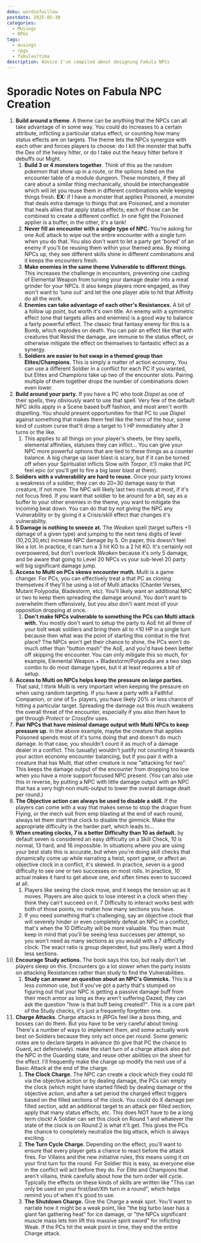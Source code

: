 ```yaml
---
doku: wordsofwillow
postdate: 2025-05-30
categories:
  - Musings
  - RPGs
tags:
  - musings
  - rpgs
  - fabulaultima
description: Advice I've compiled about designing Fabula NPCs
---
```

# Sporadic Notes on Fabula NPC Creation

1. **Build around a theme**. A theme can be anything that the NPCs can all take advantage of in some way. You could do increases to a certain attribute, inflicting a particular status effect, or counting how many status effects are on targets. The theme lets the NPCs synergize with each other and forces players to choose: do I kill the monster that buffs the Dex of the heavy hitter, or do I take out the heavy hitter before it debuffs our Might. 
    1. **Build 3 or 4 monsters together**. Think of this as the random pokemon that show up in a route, or the options listed on the encounter table of a module dungeon. These monsters, if they all care about a similar thing mechanically, should be interchangeable which will let you reuse them in different combinations while keeping things fresh. **EX:** if I have a monster that applies Poisoned, a monster that deals extra damage to things that are Poisoned, and a monster that heals allies that apply status effects; each of those can be combined to create a different conflict. In one fight the Poisoned applier is a buffer, in the other, it's a tank!
    2. **Never fill an encounter with a single type of NPC.** You're asking for one AoE attack to wipe out the entire encounter with a single turn when you do that. You also don't want to let a party get 'bored' of an enemy if you'll be reusing them within your themed area. By mixing NPCs up, they see different skills shine in different combinations and it keeps the encounters fresh.
    3. **Make enemies in the same theme Vulnerable to different things.** This increases the challenge in encounters, preventing one casting of Elemental Weapon from turning your damage dealer into a meat grinder for your NPCs. It also keeps players more engaged, as they won't want to 'tune out' and let the one player able to hit that Affinity do all the work. 
    4. **Enemies can take advantage of each other's Resistances.** A bit of a follow up point, but worth it's own title. An enemy with a symmetric effect (one that targets allies and enemies) is a good way to balance a fairly powerful effect. The classic final fantasy enemy for this is a Bomb, which explodes on death. You can pair an effect like that with creatures that Resist the damage, are immune to the status effect, or otherwise mitigate the effect on themselves to fantastic effect as a synergy.
    5. **Soldiers are easier to hot swap in a themed group than Elites/Champions**. This is simply a matter of action economy, You can use a different Soldier in a conflict for each PC if you wanted, but Elites and Champions take up two of the encounter slots. Pairing multiple of them together drops the number of combinations down even lower. 
2. **Build around your party.** If you have a PC who took *Dispel* as one of their spells, they obviously want to use that spell. Very few of the default NPC skills apply in a Scene based buff fashion, and most aren't worth dispelling. You should present opportunities for that PC to use *Dispel* against something that makes them feel like the hero of the hour, some kind of custom curse that'll drop a target to 1 HP immediately after 3 turns or the like. 
    1. This applies to all things on your player's sheets, be they spells, elemental affinities, statuses they can inflict... You can give your NPC more powerful options that are tied to these things as a counter balance. A big charge up laser blast is scary, but if it can be turned off when your Spiritualist inflicts Slow with *Torpor*, it'll make that PC feel epic (or you'll get to fire a big laser blast at them).
3. **Soldiers with a vulnerability are hard to reuse.** Once your party knows a weakness of a soldier, they can do 20~30 damage easy to that creature, if not more. The NPC will likely last two rounds at most, if it's not focus fired. If you want that soldier to be around for a bit, say as a buffer to your other enemies in the theme, you want to mitigate the incoming beat down. You can do that by not giving the NPC any Vulnerability or by giving it a Crisis/skill effect that changes it's vulnerability. 
4. **5 Damage is nothing to sneeze at.** The *Weaken* spell (target suffers +5 damage of a given type) and jumping to the next tens digits of level (10,20,30,etc) increase NPC damage by 5. On paper, this doesn't feel like a lot. In practice, it can turn a 3 hit KO to a 2 hit KO. It's certainly not overpowered, but don't overlook *Weaken* because it's only 5 damage, and be aware that going to Level 20 NPCs vs your sub-level 20 party will big significant damage jump. 
5. **Access to Multi on PCs skews encounter math.** Multi is a game changer. For PCs, you can effectively treat a that PC as cloning themselves if they'll be using a lot of Multi attacks (Chanter Verses, Mutant Polypodia, Bladestorm, etc). You'll likely want an additional NPC or two to keep them spreading the damage around. You don't want to overwhelm them offensively, but you also don't want most of your opposition dropping at once.
    1. **Don't make NPCs vulnerable to something the PCs can Multi attack with.** You mostly don't want to setup the party to AoE hit all three of your bolt weak soldiers and bring them all to <10 HP in a single turn because then what was the point of starting this combat in the first place? The NPCs won't get their chance to shine, the PCs won't do much other than "button mash" the AoE, and you'd have been better off skipping the encounter. You can only mitigate this so much, for example, Elemental Weapon + Bladestorm/Polypodia are a two step combo to do most damage types, but it at least requires a bit of setup.
6. **Access to Multi on NPCs helps keep the pressure on large parties.** That said, I think Multi is very important when keeping the pressure on when using random targeting. If you have a party with a Faithful Companion, or one of 5+ players, you have likely 20% or less chance of hitting a particular target. Spreading the damage out this much weakens the overall threat of the encounter, especially if you also then have to get through *Protect* or *Crossfire* uses. 
7. **Pair NPCs that have minimal damage output with Multi NPCs to keep pressure up.** In the above example, maybe the creature that applies Poisoned spends most of it's turns doing that and doesn't do much damage. In that case, you shouldn't count it as much of a damage dealer in a conflict. This (usually) wouldn't justify not counting it towards your action economy encounter balancing, but if you pair it with a creature that has Multi, that other creature is now "attacking for two". This keeps the damage output of the encounter from dropping too low when you have a more support focused NPC present. (You can also use this in reverse, by putting a NPC with little damage output with an NPC that has a very high non multi-output to lower the overall damage dealt per round.)
8. **The Objective action can always be used to disable a skill.** If the players can come with a way that makes sense to stop the dragon from Flying, or the mech suit from emp blasting at the end of each round, always let them start that clock to disable the gimmick. Make the appropriate difficulty is the harder part, which leads to...
9. **When creating clocks, 7 is a better Difficulty than 10 as default.** by default seven is considered an easy difficulty on a Skill Check, 10 is normal, 13 hard, and 16 impossible. In situations where you are using your best stats this is accurate, but when you're doing skill checks that dynamically come up while narrating a heist, sport game, or affect an objective clock in a conflict, it's skewed. In practice, seven is a good difficulty to see one or two successes on most rolls. In practice, 10 actual makes it hard to get above one, and often times even to succeed at all.
    1. Players like seeing the clock move, and it keeps the tension up as it moves. Players are also quick to lose interest in a clock when they think they can't succeed on it. 7 Difficulty to interact works best with both of those points, no matter how many sections you have. 
    2. If you need something that's challenging, say an objective clock that will severely hinder or even completely defeat an NPC in a conflict, that's when the 10 Difficulty will be more valuable. You then must keep in mind that you'll be seeing less successes per attempt, so you won't need as many sections as you would with a 7 difficulty clock. The exact ratio is group dependent, but you likely want a third less sections.
10. **Encourage Study actions.** The book says this too, but really don't let players sleep on this. Encounters go a lot slower when the party insists on attacking Resistances rather than study to find the Vulnerabilities. 
    1. **Study can answer an question about an NPC's Gimmicks.** This is a less common use, but if you've got a party that's stumped on figuring out that your NPC is getting a passive damage buff from their mech armor as long as they aren't suffering Dazed, they can ask the question "how is that buff being created?". This is a core part of the Study checks, it's just a frequently forgotten one. 
11. **Charge Attacks**. Charge attacks in jRPGs feel like a boss thing, and bosses can do them. But you have to be very careful about timing. There's a number of ways to implement them, and some actually work best on Soldiers because they only act once per round. Some generic notes are to declare targets in advance (to give that PC the chance to Guard, act defensively). make the start turn of a charge attack also put the NPC in the Guarding state, and reuse other abilities on the sheet for the effect. I'll frequently make the charge up modify the next use of a Basic Attack at the end of the charge.
    1. **The Clock Charge.** The NPC can create a clock which they could fill via the objective action or by dealing damage, the PCs can empty the clock (which might have started filled) by dealing damage or the objective action, and after a set period the charged effect triggers based on the filled sections of the clock. You could do X damage per filled section, add an additional target to an attack per filled section, apply that many status effects, etc. This does NOT have to be a long term clock! A Soldier can set this clock on Round 1 and whatever the state of the clock is on Round 2 is what it'll get. This gives the PCs the chance to completely neutralize the big attack, which is always exciting.
    2. **The Turn Cycle Charge.** Depending on the effect, you'll want to ensure that every player gets a chance to react before the attack fires. For Villains and the new initiative rules, this means using it on your first turn for the round. For Soldier this is easy, as everyone else in the conflict will act before they do. For Elite and Champions that aren't villains, think carefully about how the turn order will cycle. Typically the effects on these kinds of skills are written like "This can only be used on your first/last/Xth turn in a round", which helps remind you of when it's good to use.
    3. **The Shutdown Charge.** Give the Charge a weak spot. You'll want to narrate how it might be a weak point, like "the big turbo laser has a giant fan gathering heat" for ice damage, or "the NPCs significant muscle mass lets him lift this massive spirit sword" for inflicting Weak. If the PCs hit the weak point in time, they end the entire Charge attack.